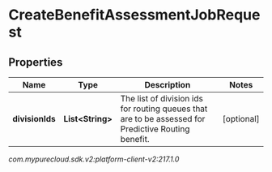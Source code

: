 # CreateBenefitAssessmentJobRequest


## Properties

| Name | Type | Description | Notes |
| ------------ | ------------- | ------------- | ------------- |
| **divisionIds** | **List&lt;String&gt;** | The list of division ids for routing queues that are to be assessed for Predictive Routing benefit. |  [optional] |




_com.mypurecloud.sdk.v2:platform-client-v2:217.1.0_
